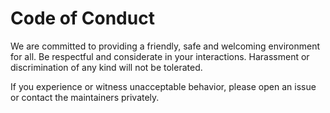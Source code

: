 # Code of Conduct

We are committed to providing a friendly, safe and welcoming environment for all.
Be respectful and considerate in your interactions. Harassment or discrimination
of any kind will not be tolerated.

If you experience or witness unacceptable behavior, please open an issue or
contact the maintainers privately.
